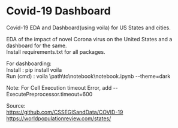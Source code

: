 # Covid-19 Dashboard
Covid-19 EDA and Dashboard(using voila) for US States and cities.

EDA of the impact of novel Corona virus on the United States and a dashboard for the same.<br>
Install requirements.txt for all packages.

For dashboarding:<br>
      Install : pip install voila <br>
      Run (cmd) : voila \path\to\notebook\notebook.ipynb --theme=dark <br>

Note: For Cell Execution timeout Error, add    --ExecutePreprocessor.timeout=600

Source:<br>
https://github.com/CSSEGISandData/COVID-19 <br>
https://worldpopulationreview.com/states/ <br>
